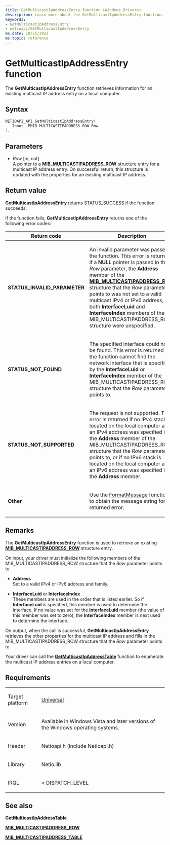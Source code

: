 ```yaml
---
title: GetMulticastIpAddressEntry function (Windows Drivers)
description: Learn more about the GetMulticastIpAddressEntry function.
keywords:
- GetMulticastIpAddressEntry
- netioapi/GetMulticastIpAddressEntry
ms.date: 10/25/2022
ms.topic: reference
---
```


# GetMulticastIpAddressEntry function

The **GetMulticastIpAddressEntry** function retrieves information for an existing multicast IP address entry on a local computer.

## Syntax

``` c++
NETIOAPI_API GetMulticastIpAddressEntry(
  _Inout_ PMIB_MULTICASTIPADDRESS_ROW Row
);
```

## Parameters

- *Row* \[in, out\]  
   A pointer to a [**MIB\_MULTICASTIPADDRESS\_ROW**](mib-multicastipaddress-row.md) structure entry for a multicast IP address entry. On successful return, this structure is updated with the properties for an existing multicast IP address.

## Return value

**GetMulticastIpAddressEntry** returns STATUS\_SUCCESS if the function succeeds.

If the function fails, **GetMulticastIpAddressEntry** returns one of the following error codes:

<table>
<thead>
<tr class="header">
<th>Return code</th>
<th>Description</th>
</tr>
</thead>
<tbody>
<tr class="odd">
<td><strong>STATUS_INVALID_PARAMETER</strong></td>
<td><p>An invalid parameter was passed to the function. This error is returned if a <strong>NULL</strong> pointer is passed in the <em>Row</em> parameter, the <strong>Address</strong> member of the <a href="mib-multicastipaddress-row.md"><strong>MIB_MULTICASTIPADDRESS_ROW</strong></a> structure that the <em>Row</em> parameter points to was not set to a valid multicast IPv4 or IPv6 address, or both <strong>InterfaceLuid</strong> and <strong>InterfaceIndex</strong> members of the MIB_MULTICASTIPADDRESS_ROW structure were unspecified.</p></td>
</tr>
<tr class="even">
<td><strong>STATUS_NOT_FOUND</strong></td>
<td><p>The specified interface could not be found. This error is returned if the function cannot find the network interface that is specified by the <strong>InterfaceLuid</strong> or <strong>InterfaceIndex</strong> member of the MIB_MULTICASTIPADDRESS_ROW structure that the <em>Row</em> parameter points to.</p></td>
</tr>
<tr class="odd">
<td><strong>STATUS_NOT_SUPPORTED</strong></td>
<td><p>The request is not supported. This error is returned if no IPv4 stack is located on the local computer and an IPv4 address was specified in the <strong>Address</strong> member of the MIB_MULTICASTIPADDRESS_ROW structure that the <em>Row</em> parameter points to, or if no IPv6 stack is located on the local computer and an IPv6 address was specified in the <strong>Address</strong> member.</p></td>
</tr>
<tr class="even">
<td><strong>Other</strong></td>
<td><p>Use the <a href="/windows/win32/api/winbase/nf-winbase-formatmessage">FormatMessage</a> function to obtain the message string for the returned error.</p></td>
</tr>
</tbody>
</table>

## Remarks

The **GetMulticastIpAddressEntry** function is used to retrieve an existing [**MIB\_MULTICASTIPADDRESS\_ROW**](mib-multicastipaddress-row.md) structure entry.

On input, your driver must initialize the following members of the MIB\_MULTICASTIPADDRESS\_ROW structure that the *Row* parameter points to.

- **Address**  
   Set to a valid IPv4 or IPv6 address and family.

- **InterfaceLuid** or **InterfaceIndex**  
   These members are used in the order that is listed earlier. So if **InterfaceLuid** is specified, this member is used to determine the interface. If no value was set for the **InterfaceLuid** member (the value of this member was set to zero), the **InterfaceIndex** member is next used to determine the interface.

On output, when the call is successful, **GetMulticastIpAddressEntry** retrieves the other properties for the multicast IP address and fills in the MIB\_MULTICASTIPADDRESS\_ROW structure that the *Row* parameter points to.

Your driver can call the [**GetMulticastIpAddressTable**](getmulticastipaddresstable.md) function to enumerate the multicast IP address entries on a local computer.

## Requirements

<table>
<tbody>
<tr class="odd">
<td><p>Target platform</p></td>
<td><a href="/windows-hardware/drivers/develop/target-platforms">Universal</a></td>
</tr>
<tr class="even">
<td><p>Version</p></td>
<td><p>Available in Windows Vista and later versions of the Windows operating systems.</p></td>
</tr>
<tr class="odd">
<td><p>Header</p></td>
<td>Netioapi.h (include Netioapi.h)</td>
</tr>
<tr class="even">
<td><p>Library</p></td>
<td>Netio.lib</td>
</tr>
<tr class="odd">
<td><p>IRQL</p></td>
<td><p>&lt; DISPATCH_LEVEL</p></td>
</tr>
</tbody>
</table>

## See also

[**GetMulticastIpAddressTable**](getmulticastipaddresstable.md)

[**MIB\_MULTICASTIPADDRESS\_ROW**](mib-multicastipaddress-row.md)

[**MIB\_MULTICASTIPADDRESS\_TABLE**](mib-multicastipaddress-table.md)
